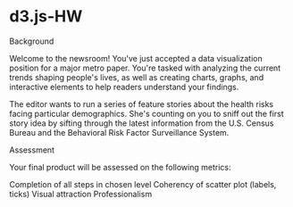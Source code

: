 # d3.js-HW

Background

Welcome to the newsroom! You've just accepted a data visualization position for a major metro paper. You're tasked with analyzing the current trends shaping people's lives, as well as creating charts, graphs, and interactive elements to help readers understand your findings.

The editor wants to run a series of feature stories about the health risks facing particular demographics. She's counting on you to sniff out the first story idea by sifting through the latest information from the U.S. Census Bureau and the Behavioral Risk Factor Surveillance System.

Assessment

Your final product will be assessed on the following metrics:


Completion of all steps in chosen level
Coherency of scatter plot (labels, ticks)
Visual attraction
Professionalism
